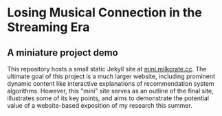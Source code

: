 # Losing Musical Connection in the Streaming Era

## A miniature project demo

This repository hosts a small static Jekyll site at [mini.milkcrate.cc](https://mini.milkcrate.cc). The ultimate goal 
of this project is a much larger website, including prominent dynamic content like interactive explanations of 
recommendation system algorithms. However, this "mini" site serves as an outline of the final site, illustrates some 
of its key points, and aims to demonstrate the potential value of a website-based exposition of my research this
summer.
